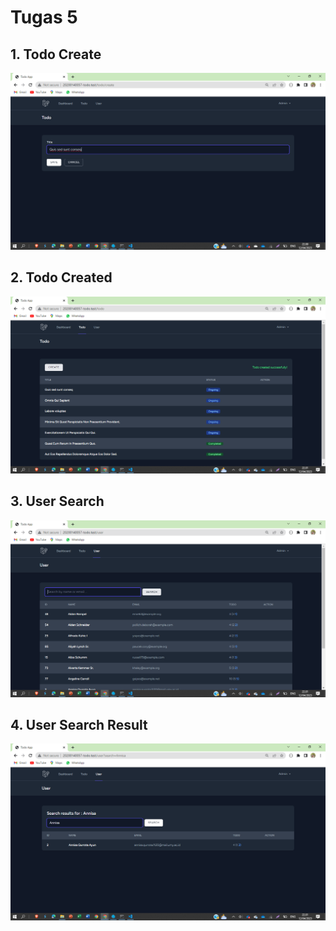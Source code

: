 # Tugas 5

## 1. Todo Create 
![Alt text](screenshot/tugas5/Screenshot%20(283).png)
## 2. Todo Created
![Alt text](screenshot/tugas5/Screenshot%20(284).png)
## 3. User Search
![Alt text](screenshot/tugas5/Screenshot%20(285).png)
## 4. User Search Result
![Alt text](screenshot/tugas5/Screenshot%20(286).png)
